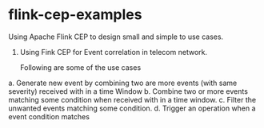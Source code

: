 # flink-cep-examples


Using Apache Flink CEP to design small and simple to use cases.

1. Using Fink CEP for Event correlation in telecom network. 

   Following are some of the use cases

a. Generate new event by combining two are more events (with same severity) received with in a time Window
b. Combine two or more events matching some condition when received with in a time window. 
c. Filter the unwanted events matching some condition.
d. Trigger an operation when a event condition matches


